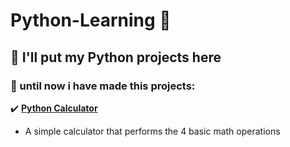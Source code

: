 # **Python-Learning** 🐍

## :memo: I'll put my Python projects here

### :pushpin: until now i have made this projects:
 
:heavy_check_mark: [**Python Calculator**](https://github.com/GMBaece/Python-Learning/blob/main/Calculator.py)
 * A simple calculator that performs the 4 basic math operations
